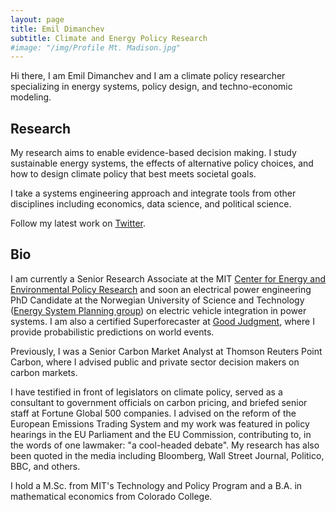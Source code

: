 ```yaml
---
layout: page
title: Emil Dimanchev
subtitle: Climate and Energy Policy Research
#image: "/img/Profile Mt. Madison.jpg"
---
```


Hi there, I am Emil Dimanchev and I am a climate policy researcher specializing in energy systems, policy design, and techno-economic modeling.

## Research

My research aims to enable evidence-based decision making. I study sustainable energy systems, the effects of alternative policy choices, and how to design climate policy that best meets societal goals. 

I take a systems engineering approach and integrate tools from other disciplines including economics, data science, and political science. 

Follow my latest work on [Twitter](https://twitter.com/EmilDimanchev).

## Bio

I am currently a Senior Research Associate at the MIT [Center for Energy and Environmental Policy Research](http://ceepr.mit.edu) and soon an electrical power engineering PhD Candidate at the Norwegian University of Science and Technology ([Energy System Planning group](https://www.ntnu.edu/iel/research)) on electric vehicle integration in power systems. I am also a certified Superforecaster at [Good Judgment](https://goodjudgment.com), where I provide probabilistic predictions on world events.

Previously, I was a Senior Carbon Market Analyst at Thomson Reuters Point Carbon, where I advised public and private sector decision makers on carbon markets. 

I have testified in front of legislators on climate policy, served as a consultant to government officials on carbon pricing, and briefed senior staff at Fortune Global 500 companies. I advised on the reform of the European Emissions Trading System and my work was featured in policy hearings in the EU Parliament and the EU Commission, contributing to, in the words of one lawmaker: "a cool-headed debate". My research has also been quoted in the media including Bloomberg, Wall Street Journal, Politico, BBC, and others.

I hold a M.Sc. from MIT's Technology and Policy Program and a B.A. in mathematical economics from Colorado College.
